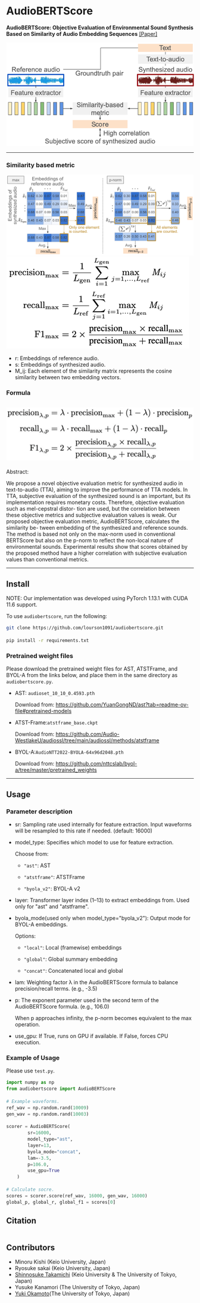 # AudioBERTScore
**AudioBERTScore: Objective Evaluation of Environmental Sound Synthesis Based on Similarity of Audio Embedding Sequences**  [[Paper]](https://)

![Overview](./overview.png)


---
### Similarity based metric
![Metric](./metric.png)
![p-norm](./p-calc.png)
- r: Embeddings of reference audio.
- s: Embeddings of synthesized audio.
- M_ij: Each element of the similarity matrix represents the cosine similarity between two embedding vectors.

### Formula
![Formula](./formula.png)
---
Abstract:

We propose a novel objective evaluation metric for synthesized
audio in text-to-audio (TTA), aiming to improve the performance
of TTA models. In TTA, subjective evaluation of the synthesized
sound is an important, but its implementation requires monetary
costs. Therefore, objective evaluation such as mel-cepstral distor-
tion are used, but the correlation between these objective metrics
and subjective evaluation values is weak. Our proposed objective
evaluation metric, AudioBERTScore, calculates the similarity be-
tween embedding of the synthesized and reference sounds. The
method is based not only on the max-norm used in conventional
BERTScore but also on the p-norm to reflect the non-local nature
of environmental sounds. Experimental results show that scores
obtained by the proposed method have a higher correlation with
subjective evaluation values than conventional metrics.

---

## Install
NOTE: Our implementation was developed using PyTorch 1.13.1 with CUDA 11.6 support.

To use `audiobertscore`, run the following:

```bash
git clone https://github.com/lourson1091/audiobertscore.git

pip install -r requirements.txt
```
 ### Pretrained weight files
Please download the pretrained weight files for AST, ATSTFrame, and BYOL-A from the links below, and place them in the same directory as <code>audiobertscore.py</code>.

- AST: <code>audioset_10_10_0.4593.pth</code>

    Download from:
    https://github.com/YuanGongND/ast?tab=readme-ov-file#pretrained-models

- ATST-Frame:<code>atstframe_base.ckpt</code>

    Download from:
    https://github.com/Audio-WestlakeU/audiossl/tree/main/audiossl/methods/atstframe

- BYOL-A:<code>AudioNTT2022-BYOLA-64x96d2048.pth</code>

    Download from:
    https://github.com/nttcslab/byol-a/tree/master/pretrained_weights





---
## Usage
### Parameter description
- sr: Sampling rate used internally for feature extraction. Input waveforms will be resampled to this rate if needed. (default: 16000)

- model_type: Specifies which model to use for feature extraction. 

    Choose from:

    - <code>"ast"</code>: AST

    - <code>"atstframe"</code>: ATSTFrame

    - <code>"byola_v2"</code>: BYOL-A v2

- layer: Transformer layer index (1–13) to extract embeddings from.     Used only for "ast" and "atstframe".

- byola_mode(used only when model_type="byola_v2"): Output mode for BYOL-A embeddings. 

    Options:

    - <code>"local"</code>: Local (framewise) embeddings

    - <code>"global"</code>: Global summary embedding

    - <code>"concat"</code>: Concatenated local and global

- lam: Weighting factor λ in the AudioBERTScore formula to balance precision/recall terms. (e.g., -3.5)

- p: The exponent parameter used in the second term of the AudioBERTScore formula. (e.g., 106.0)

    When p approaches infinity, the p-norm becomes equivalent to the max operation.

- use_gpu: If True, runs on GPU if available. If False, forces CPU execution.

### Example of Usage
Please use <code>test.py</code>.

```python
import numpy as np
from audiobertscore import AudioBERTScore

# Example waveforms.
ref_wav = np.random.rand(10009)
gen_wav = np.random.rand(10003)

scorer = AudioBERTScore(
        sr=16000,
        model_type="ast",
        layer=13, 
        byola_mode="concat",
        lam=-3.5,
        p=106.0,
        use_gpu=True
    )

# Calculate socre.
scores = scorer.score(ref_wav, 16000, gen_wav, 16000)
global_p, global_r, global_f1 = scores[0]
```

## Citation
```tex

```

## Contributors
- Minoru Kishi (Keio University, Japan)
- Ryosuke sakai (Keio University, Japan)
- [Shinnosuke Takamichi](https://sites.google.com/site/shinnosuketakamichi/home) (Keio University & The University of Tokyo, Japan)
- Yusuke Kanamori (The University of Tokyo, Japan)
- [Yuki Okamoto](https://sites.google.com/view/yuki-okamoto/home)(The University of Tokyo, Japan)

